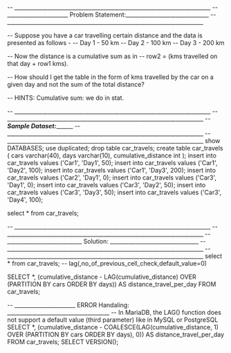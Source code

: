 
-- _______________________________________________________________________
-- ______________________ Problem Statement:______________________________
-- _______________________________________________________________________

-- Suppose you have a car travelling certain distance and the data is presented as follows -
-- Day 1 - 50 km
-- Day 2 - 100 km
-- Day 3 - 200 km

-- Now the distance is a cumulative sum as in
 --   row2 = (kms travelled on that day + row1 kms).

-- How should I get the table in the form of kms travelled by the car on a given day and not the sum of the total distance?

-- HINTS: Cumulative sum: we do in stat.

-- _______________________________________________________________________
-- _______________________________________________________________________
-- _________________________Sample Dataset:_______________________________
-- _______________________________________________________________________
-- _______________________________________________________________________
show DATABASES;
use duplicated;
drop table car_travels;
create table car_travels
(
    cars                    varchar(40),
    days                    varchar(10),
    cumulative_distance     int
);
insert into car_travels values ('Car1', 'Day1', 50);
insert into car_travels values ('Car1', 'Day2', 100);
insert into car_travels values ('Car1', 'Day3', 200);
insert into car_travels values ('Car2', 'Day1', 0);
insert into car_travels values ('Car3', 'Day1', 0);
insert into car_travels values ('Car3', 'Day2', 50);
insert into car_travels values ('Car3', 'Day3', 50);
insert into car_travels values ('Car3', 'Day4', 100);

select * from car_travels;


-- _______________________________________________________________________
-- _______________________________________________________________________
-- ___________________________ Solution: ________________________________
-- _______________________________________________________________________
-- _______________________________________________________________________
select * from car_travels;
-- lag(,no_of_previous_cell_check,default_value=0)

SELECT *, 
       (cumulative_distance - LAG(cumulative_distance) 
        OVER (PARTITION BY cars ORDER BY days)) AS distance_travel_per_day 
FROM car_travels;

-- ______________________ ERROR Handaling: _____________________________________ 
-- In MariaDB, the LAG() function does not support a default value (third parameter) like in MySQL or PostgreSQL
SELECT *, 
       (cumulative_distance - COALESCE(LAG(cumulative_distance, 1) 
        OVER (PARTITION BY cars ORDER BY days), 0)) AS distance_travel_per_day 
FROM car_travels;
SELECT VERSION();


